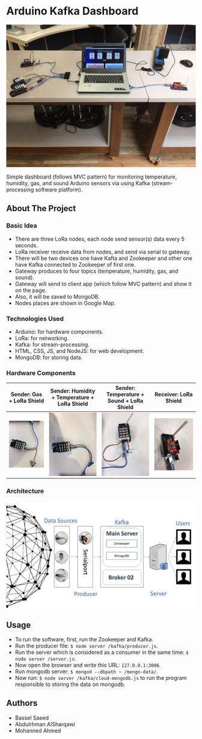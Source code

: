 # Arduino Kafka Dashboard

![screenshot.png](Images/All.jpeg)

Simple dashboard (follows MVC pattern) for monitoring temperature, humidity, gas, and sound Arduino sensors via using Kafka (stream-processing software platform).

## About The Project

### Basic Idea

- There are three LoRa nodes, each node send sensor(s) data every 5 seconds.
- LoRa receiver receive data from nodes, and send via serial to gateway.
- There will be two devices one have Kafta and Zookeeper and other one have Kafka connected to Zookeeper of first one. 
- Gateway produces to four topics (temperature, humidity, gas, and sound).
- Gateway will send to client app (which follow MVC pattern) and show it on the page.
- Also, it will be saved to MongoDB.
- Nodes places are shown in Google Map. 

### Technologies Used

- Arduino: for hardware components.
- LoRa: for networking.
- Kafka: for stream-processing.
- HTML, CSS, JS, and NodeJS: for web development.
- MongoDB: for storing data.

### Hardware Components

Sender: Gas + LoRa Shield             |  Sender: Humidity + Temperature + LoRa Shield               |  Sender: Temperature + Sound + LoRa Shield             |    Receiver: LoRa Shield 
:-------------------------:|:-------------------------:|:-------------------------:|:-------------------------:
![s](/Images/GasNode.jpeg)  |  ![s](/Images/HTNode.jpeg)  |  ![s](/Images/TSNode.jpeg)  |  ![s](/Images/Receiver.jpeg)

### Architecture

![architecture.jpg](Images/architecture.jpg)

## Usage 

- To run the software, first, run the Zookeeper and Kafka.
- Run the producer file: `$ node server /kafka/producer.js`.
- Run the server which is considered as a consumer in the same
time: `$ node server /server.js`.
- Now open the browser and write this URL: `127.0.0.1:3006`.
- Run mongodb server: `$ mongod --dbpath ~ /mongo-data/`.
- Now run: `$ node server /kafka/cloud-mongodb.js` to run the
program responsible to storing the data on mongodb.

## Authors

- Bassel Saeed
- Abdulrhman AlSharqawi 
- Mohanned Ahmed
